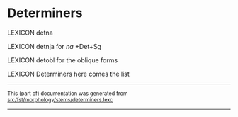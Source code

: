 
# Determiners

LEXICON detna 

LEXICON detnja for *na* +Det+Sg

LEXICON detobl for the oblique forms

LEXICON Determiners here comes the list

* * *

<small>This (part of) documentation was generated from [src/fst/morphology/stems/determiners.lexc](https://github.com/giellalt/lang-ipk/blob/main/src/fst/morphology/stems/determiners.lexc)</small>

---

